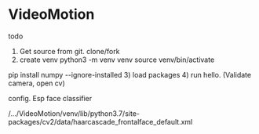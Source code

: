 # VideoMotion

todo
1) Get source from git. clone/fork
2) create venv
python3 -m venv venv
source venv/bin/activate

 pip install numpy --ignore-installed
3) load packages
4) run hello. (Validate camera, open cv)

config. Esp face classifier


/.../VideoMotion/venv/lib/python3.7/site-packages/cv2/data/haarcascade_frontalface_default.xml